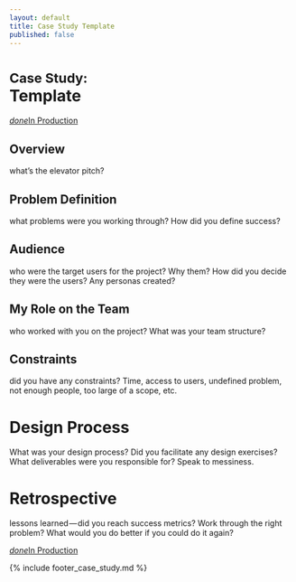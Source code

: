 ```yaml
---
layout: default
title: Case Study Template 
published: false
---
```


# <small>Case Study:</small> <br />Template

<a href="#" type="button" class="btn btn-success" target="_blank"><i class="material-icons">done</i>In Production</a> 

## Overview

what’s the elevator pitch?

## Problem Definition

what problems were you working through? How did you define success?

## Audience

who were the target users for the project? Why them? How did you decide they were the users? Any personas created?

## My Role on the Team

who worked with you on the project? What was your team structure?

## Constraints

did you have any constraints? Time, access to users, undefined problem, not enough people, too large of a scope, etc.

# Design Process

What was your design process? Did you facilitate any design exercises? What deliverables were you responsible for? Speak to messiness.

# Retrospective

lessons learned — did you reach success metrics? Work through the right problem? What would you do better if you could do it again?

<a href="#" type="button" class="btn btn-success" target="_blank"><i class="material-icons">done</i>In Production</a> 

{% include footer_case_study.md %}